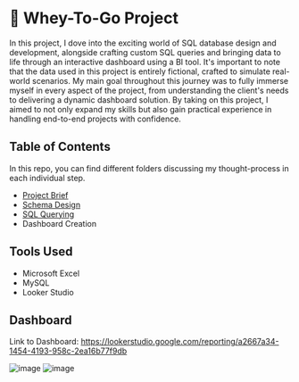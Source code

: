 # 💪 Whey-To-Go Project

In this project, I dove into the exciting world of SQL database design and development, alongside crafting custom SQL queries and bringing data to life through an interactive dashboard using a BI tool. It's important to note that the data used in this project is entirely fictional, crafted to simulate real-world scenarios. My main goal throughout this journey was to fully immerse myself in every aspect of the project, from understanding the client's needs to delivering a dynamic dashboard solution. By taking on this project, I aimed to not only expand my skills but also gain practical experience in handling end-to-end projects with confidence.

## Table of Contents
In this repo, you can find different folders discussing my thought-process in each individual step.
+ <a href="https://github.com/ghazi-hishamuddin/Whey-To-Go-Project/tree/main/1.%20Project%20Brief">Project Brief </a>
+ <a href="https://github.com/ghazi-hishamuddin/Whey-To-Go-Project/tree/main/2.%20Schema%20Design">Schema Design </a>
+ <a href="https://github.com/ghazi-hishamuddin/Whey-To-Go-Project/tree/main/3.%20SQL%20Querying">SQL Querying</a>
+ Dashboard Creation

## Tools Used
+ Microsoft Excel
+ MySQL
+ Looker Studio

## Dashboard
Link to Dashboard: https://lookerstudio.google.com/reporting/a2667a34-1454-4193-958c-2ea16b77f9db

![image](https://github.com/ghazi-hishamuddin/Whey-To-Go-Project/assets/142828521/0354c027-ef1d-4419-b4ec-fb9f6e281418)
![image](https://github.com/ghazi-hishamuddin/Whey-To-Go-Project/assets/142828521/d19a7e0f-4cb2-4802-9a92-9280fdd6e703)

